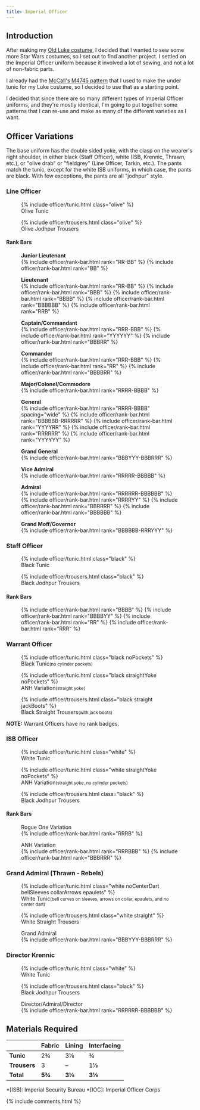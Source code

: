 ```yaml
---
title: Imperial Officer
---
```


<link rel="stylesheet" type="text/css" href="{{ '/assets/css/imperial-officer.css?v=' | append: site.github.build_revision | relative_url }}" />

## Introduction

After making my [Old Luke costume](/costuming/luke-tfa.html), I decided that I wanted to sew some more Star Wars costumes, so I set out to find another project. I settled on the Imperial Officer uniform because it involved a lot of sewing, and not a lot of non-fabric parts.

I already had the [McCall's M4745 pattern](https://mccallpattern.mccall.com/m4745) that I used to make the under tunic for my Luke costume, so I decided to use that as a starting point.

I decided that since there are so many different types of Imperial Officer uniforms, and they're mostly identical, I'm going to put together some patterns that I can re-use and make as many of the different varieties as I want.

## Officer Variations
The base uniform has the double sided yoke, with the clasp on the wearer's right shoulder, in either black (Staff Officer), white (ISB, Krennic, Thrawn, etc.), or "olive drab" or "fieldgrey" (Line Officer, Tarkin, etc.). The pants match the tunic, except for the white ISB uniforms, in which case, the pants are black. With few exceptions, the pants are all "jodhpur" style.

### Line Officer
<figure>
	{% include officer/tunic.html class="olive" %}
	<figcaption>Olive Tunic</figcaption>
</figure>
<figure>
	{% include officer/trousers.html class="olive" %}
	<figcaption>Olive Jodhpur Trousers</figcaption>
</figure>

#### Rank Bars
<figure class="rankBars">
	<figcaption><strong>Junior Lieutenant</strong></figcaption>
	{% include officer/rank-bar.html rank="RR-BB" %}
	{% include officer/rank-bar.html rank="BB" %}
</figure>
<figure class="rankBars">
	<figcaption><strong>Lieutenant</strong></figcaption>
	{% include officer/rank-bar.html rank="RR-BB" %}
	{% include officer/rank-bar.html rank="BBB" %}
	{% include officer/rank-bar.html rank="BBBB" %}
	{% include officer/rank-bar.html rank="BBBBBB" %}
	{% include officer/rank-bar.html rank="RRB" %}
</figure>
<figure class="rankBars">
	<figcaption><strong>Captain/<wbr/>Commandant</strong></figcaption>
	{% include officer/rank-bar.html rank="RRR-BBB" %}
	{% include officer/rank-bar.html rank="YYYYYY" %}
	{% include officer/rank-bar.html rank="BBBRR" %}
</figure>
<figure class="rankBars">
	<figcaption><strong>Commander</strong></figcaption>
	{% include officer/rank-bar.html rank="RRR-BBB" %}
	{% include officer/rank-bar.html rank="RR" %}
	{% include officer/rank-bar.html rank="BBBBRR" %}
</figure>
<figure class="rankBars">
	<figcaption><strong>Major/<wbr/>Colonel/<wbr/>Commodore</strong></figcaption>
	{% include officer/rank-bar.html rank="RRRR-BBBB" %}
</figure>
<figure class="rankBars">
	<figcaption><strong>General</strong></figcaption>
	{% include officer/rank-bar.html rank="RRRR-BBBB" spacing="wide" %}
	{% include officer/rank-bar.html rank="BBBBBB-RRRRRR" %}
	{% include officer/rank-bar.html rank="YYYYRR" %}
	{% include officer/rank-bar.html rank="RRRRRR" %}
	{% include officer/rank-bar.html rank="YYYYYY" %}
</figure>
<figure class="rankBars">
	<figcaption><strong>Grand General</strong></figcaption>
	{% include officer/rank-bar.html rank="BBBYYY-BBBRRR" %}
</figure>
<figure class="rankBars">
	<figcaption><strong>Vice Admiral</strong></figcaption>
	{% include officer/rank-bar.html rank="RRRRR-BBBBB" %}
</figure>
<figure class="rankBars">
	<figcaption><strong>Admiral</strong></figcaption>
	{% include officer/rank-bar.html rank="RRRRRR-BBBBBB" %}
	{% include officer/rank-bar.html rank="RRRRYY" %}
	{% include officer/rank-bar.html rank="BBRRRR" %}
	{% include officer/rank-bar.html rank="BBBBBB" %}
</figure>
<figure class="rankBars">
	<figcaption><strong>Grand Moff/<wbr/>Governor</strong></figcaption>
	{% include officer/rank-bar.html rank="BBBBBB-RRRYYY" %}
</figure>

### Staff Officer
<figure>
	{% include officer/tunic.html class="black" %}
	<figcaption>Black Tunic</figcaption>
</figure>
<figure>
	{% include officer/trousers.html class="black" %}
	<figcaption>Black Jodhpur Trousers</figcaption>
</figure>

#### Rank Bars
<figure>
	{% include officer/rank-bar.html rank="BBBB" %}
	{% include officer/rank-bar.html rank="BBBBYY" %}
	{% include officer/rank-bar.html rank="RR" %}
	{% include officer/rank-bar.html rank="RRR" %}
</figure>

### Warrant Officer
<figure>
	{% include officer/tunic.html class="black noPockets" %}
	<figcaption>Black Tunic<small>(no cylinder pockets)</small></figcaption>
</figure>
<figure>
	{% include officer/tunic.html class="black straightYoke noPockets" %}
	<figcaption>ANH Variation<small>(straight yoke)</small></figcaption>
</figure>
<figure>
	{% include officer/trousers.html class="black straight jackBoots" %}
	<figcaption>Black Straight Trousers<small>(with jack boots)</small></figcaption>
</figure>

**NOTE:** Warrant Officers have no rank badges.

### ISB Officer
<figure>
	{% include officer/tunic.html class="white" %}
	<figcaption>White Tunic</figcaption>
</figure>
<figure>
	{% include officer/tunic.html class="white straightYoke noPockets" %}
	<figcaption>ANH Variation<small>(straight yoke, no cylinder pockets)</small></figcaption>
</figure>
<figure>
	{% include officer/trousers.html class="black" %}
	<figcaption>Black Jodhpur Trousers</figcaption>
</figure>

#### Rank Bars
<figure class="rankBars">
	<figcaption>Rogue One Variation</figcaption>
	{% include officer/rank-bar.html rank="RRRB" %}
</figure>
<figure class="rankBars">
	<figcaption>ANH Variation</figcaption>
	{% include officer/rank-bar.html rank="RRRBBB" %}
	{% include officer/rank-bar.html rank="BBBRRR" %}
</figure>

### Grand Admiral (Thrawn - Rebels)
<figure>
	{% include officer/tunic.html class="white noCenterDart bellSleeves collarArrows epaulets" %}
	<figcaption>White Tunic<small>(bell curves on sleeves, arrows on collar, epaulets, and no center dart)</small></figcaption>
</figure>
<figure>
	{% include officer/trousers.html class="white straight" %}
	<figcaption>White Straight Trousers</figcaption>
</figure>

<figure class="rankBars">
	<figcaption>Grand Admiral</figcaption>
	{% include officer/rank-bar.html rank="BBBYYY-BBBRRR" %}
</figure>

### Director Krennic
<figure>
	{% include officer/tunic.html class="white" %}
	<figcaption>White Tunic</figcaption>
</figure>
<figure>
	{% include officer/trousers.html class="black" %}
	<figcaption>Black Jodhpur Trousers</figcaption>
</figure>

<figure class="rankBars">
	<figcaption>Director/<wbr/>Admiral/Director</figcaption>
	{% include officer/rank-bar.html rank="RRRRRR-BBBBBB" %}
</figure>

## Materials Required

|  | **Fabric** | **Lining** | **Interfacing** |
|---|---|---|---|
| **Tunic** | 2¾ | 3⅛ | ¾ |
| **Trousers** | 3 | – | 1⅛ |
| **Total** | **5¾** | **3⅛** | **3⅛** |

*[ISB]: Imperial Security Bureau
*[IOC]: Imperial Officer Corps

<script type="text/javascript" src="{{ '/assets/js/imperial-officer.js?v=' | append: site.github.build_revision | relative_url }}"></script>

{% include comments.html %}
